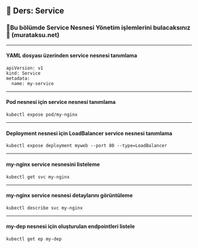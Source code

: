 ## 🧑 Ders: Service

### 📗Bu bölümde Service Nesnesi Yönetim işlemlerini bulacaksınız📗 (murataksu.net)

***
#### YAML dosyası üzerinden service nesnesi tanımlama
```
apiVersion: v1
kind: Service
metadata:
  name: my-service
```
***
#### Pod nesnesi için service nesnesi tanımlama
```
kubectl expose pod/my-nginx
```
***
#### Deployment nesnesi için LoadBalancer service nesnesi tanımlama
```
kubectl expose deployment myweb --port 80 --type=LoadBalancer
```
***
#### my-nginx service nesnesini listeleme
```
kubectl get svc my-nginx
```
***
#### my-nginx service nesnesi detaylarını görüntüleme
```
kubectl describe svc my-nginx
```
***
#### my-dep nesnesi için oluşturulan endpointleri listele 
```
kubectl get ep my-dep
```



